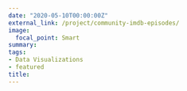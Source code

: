```yaml
---
date: "2020-05-10T00:00:00Z"
external_link: /project/community-imdb-episodes/
image:
  focal_point: Smart
summary: 
tags:
- Data Visualizations
- featured
title: 
---
```

